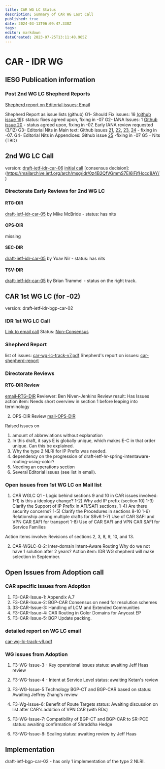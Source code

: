 ```yaml
---
title: CAR WG LC Status 
description: Summary of CAR WG Last Call 
published: true
date: 2024-03-13T06:09:47.338Z
tags: 
editor: markdown
dateCreated: 2023-07-25T13:11:40.965Z
---
```


# CAR - IDR WG 
## IESG Publication information 


### Post 2nd WG LC Shepherd Reports
[Shepherd report on Editorial issues: Email](https://mailarchive.ietf.org/arch/msg/idr/de9x2kpB8bI-kojYlYOozKNArsk/)

Shepherd Report as issue lists (github)
G1- Should Fix issues: 16 [(github issue 19)](https://github.com/ietf-wg-idr/draft-ietf-idr-bgp-car/issues/19): status: fixes agreed upon, fixing in -07 
G2- IANA Issues: 1 [Github issue 20](https://github.com/ietf-wg-idr/draft-ietf-idr-bgp-car/issues/20) - status agreed upon, fixing in -07,  Early IANA review requested (3/12)
G3- Editorial Nits in Main text: Github issues [21](https://github.com/ietf-wg-idr/draft-ietf-idr-bgp-car/issues/21), [22](https://github.com/ietf-wg-idr/draft-ietf-idr-bgp-car/issues/22), 
[23](https://github.com/ietf-wg-idr/draft-ietf-idr-bgp-car/issues/23), [24](https://github.com/ietf-wg-idr/draft-ietf-idr-bgp-car/issues/24) - fixing in -07. 
G4- Editorial Nits in Appendices: Github issue [25](https://github.com/ietf-wg-idr/draft-ietf-idr-bgp-car/issues/25) -fixing in -07 
G5 - Nits (TBD) 


## 2nd WG LC Call 
version: [draft-ietf-idr-car-06](https://datatracker.ietf.org/doc/draft-ietf-idr-bgp-car/)
[initial call](https://mailarchive.ietf.org/arch/msg/idr/vnaLLq3MUuiONqfjFkpIPl9Q-Zs/)
[consensus decision]:(https://mailarchive.ietf.org/arch/msg/idr/0z4B2QfVGmmS7EI6IFjfHccd8AY/)

### Directorate Early Reviews for 2nd WG LC 
#### RTG-DIR
[draft-ietf-idr-car-05](https://datatracker.ietf.org/doc/review-ietf-idr-bgp-car-05-rtgdir-early-mcbride-2024-01-04/) by Mike McBride - status: has nits 

#### OPS-DIR 
missing

#### SEC-DIR 
[draft-ietf-idr-car-05](https://datatracker.ietf.org/doc/review-ietf-idr-bgp-car-05-secdir-early-nir-2023-12-19/) by Yoav Nir - status: has nits 
#### TSV-DIR 
[draft-ietf-idr-car-05](https://datatracker.ietf.org/doc/review-ietf-idr-bgp-car-05-tsvart-early-trammell-2024-01-16/) by Brian Trammel - status on the right track. 

## CAR 1st WG LC (for -02) 
version: draft-ietf-idr-bgp-car-02 
### IDR 1st WG LC Call 
[Link to email call](https://mailarchive.ietf.org/arch/msg/idr/_6wv8MYHgMESkH3ZjVlzn14KYy8/)
Status: [Non-Consensus](https://mailarchive.ietf.org/arch/msg/idr/2mPRIH98LYjrnZ1t4USVij_qzKs/)

### Shepherd Report 
list of issues:  [car-wg-lc-track-v7.pdf](/idr/car-wg-lc-track-v7.pdf)
Shepherd's report on issues:  [car-shepherd-report](/idr/idr-shepherd-car-wglc-q1-issues-v3.pdf)

### Directorate Reviews 
#### RTG-DIR Review 
[email-RTG-DIR](https://mailarchive.ietf.org/arch/msg/idr/0X_q_e09ejtb0NZQ25smUrklwmQ/)
Reviewer: Ben Niven-Jenkins
Review result: Has Issues
action item: Needs short overview in section 1 before leaping into terminology

2. OPS-DIR Review 
[mail-OPS-DIR](https://mailarchive.ietf.org/arch/msg/idr/4SgOciKKtA9nap1M-f6eHRKNtWc/)

Raised issues on 
1) amount of abbreviations without explanation 
2) In this draft, it says E is globally unique, which makes E-C in that order unique.  Can this be explained. 
3) Why the type 2 NLRI for IP Prefix was needed. 
4) dependency on the progression of draft-ietf-hr-spring-intentaware-routing-using-color? 
5) Needing an operations section      
6) Several Editorial issues (see list in email). 

### Open issues from 1st WG LC on Mail list 
1. CAR WGLC Q1 - Logic behind sections 9 and 10 in CAR 
  issues involved: 
    1-1) is this a ideology change? 
    1-2) Why add IP prefix (section 10) 
    1-3) Clarify the Support of IP Prefix in AFI/SAFI sections, 
    1-4) Are there security concerns?
    1-5) Clarify the Procedures in sections 8-10
    1-6) Relationship among multiple drafts for SRv6 
    1-7) Use of CAR SAFI and VPN CAR SAFI for transport
    1-8) Use of CAR SAFI and VPN CAR SAFI for Service Families 

Action items involve: Revisions of sections 2, 3, 8, 9, 10, and 13. 

 2. CAR-WGLC-Q-2: Inter-domain Intent-Aware Routing 
  Why do we not have 1 solution after 2 years? 
  Action item: IDR WG shepherd will make selection in September. 
 
 ## Open Issues from Adoption call  
 ### CAR specific issues from Adoption  
 1. F3-CAR-Issue-1: Appendix A.7 
 2. F3-CAR-Issue-2: BGP-CAR Consensus on need for resolution schemes
 3. 33-CAR-Issue-3: Handling of LCM and Extended Communities
 4. F3-CAR-Issue-4: CAR Routing in Color Domains for Anycast EP
 5. F3-CAR-Issue-5: BGP Update packing. 

### detailed report on WG LC email
[car-wg-lc-track-v6.pdf](/idr/idr/car-wg-lc-track-v6.pdf)


### WG issues from Adoption 
1. F3-WG-Issue-3 - Key operational Issues
status: awaiting Jeff Haas review

2. F3-WG-Issue-4 - Intent at Service Level 
status: awaiting Ketan's review

3. F3-WG-Issue-5 Technology BGP-CT and BGP-CAR based on 
status: Awaiting Jeffrey Zhang's review 

4. F3-Wg-Issue-6: Benefit of Route Targets
status: Awaiting discussion on list after CAR's 
addition of VPN CAR (with RDs)

5. F3-WG-Issue-7: Compatibility of BGP-CT and BGP-CAR to SR-PCE
status: awaiting confirmation of Shraddha Hedge 

6. F3-WG-Issue-8: Scaling 
status: awaiting review by Jeff Haas 

## Implementation

draft-ietf-bgp-car-02 - has only 1 implementation of the type 2 NLRI.  


